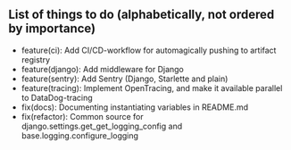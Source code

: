 ## List of things to do (alphabetically, not ordered by importance)
* feature(ci): Add CI/CD-workflow for automagically pushing to artifact registry
* feature(django): Add middleware for Django
* feature(sentry): Add Sentry (Django, Starlette and plain)
* feature(tracing): Implement OpenTracing, and make it available parallel to DataDog-tracing
* fix(docs): Documenting instantiating variables in README.md
* fix(refactor): Common source for django.settings.get_get_logging_config and base.logging.configure_logging